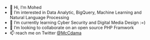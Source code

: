 - 👋 Hi, I’m Mohed
- 👀 I’m interested in Data Analytic, BigQuery, Machine Learning and Natural Language Processing 
- 🌱 I’m currently learning Cyber Security and Digital Media Design :=)
- 💞️ I’m looking to collaborate on an open source PHP Framwork
- 📫 reach me on Twitter [@McCdama](https://twitter.com/McCdama " Mohammad Alrahbi")
